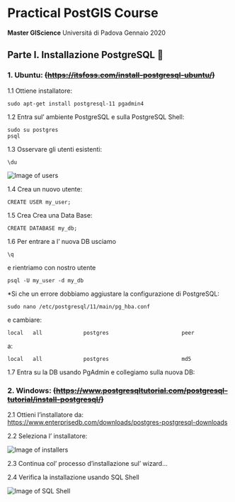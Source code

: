 # Practical PostGIS Course
**Master GIScience**
Universitá di Padova Gennaio 2020

## Parte I. Installazione PostgreSQL :elephant:
  ### 1. Ubuntu: ~~(https://itsfoss.com/install-postgresql-ubuntu/)~~
   1.1 Ottiene installatore:
   
    sudo apt-get install postgresql-11 pgadmin4

   1.2 Entra sul’ ambiente PostgreSQL e sulla PostgreSQL Shell:
   
    sudo su postgres
    psql
   
   1.3 Osservare gli utenti esistenti:
   
    \du
![Image of users](https://i0.wp.com/itsfoss.com/wp-content/uploads/2019/07/postgresql_tables.png)

  1.4 Crea un nuovo utente:
  
    CREATE USER my_user;
  
  1.5 Crea Crea una Data Base:

    CREATE DATABASE my_db;

  1.6 Per entrare a l’ nuova DB usciamo 
    
    \q

e rientriamo con nostro utente

    psql -U my_user -d my_db
*Si che un errore dobbiamo aggiustare la configurazione di PostgreSQL:

    sudo nano /etc/postgresql/11/main/pg_hba.conf
e cambiare:
    
    local   all             postgres                       peer
a:
    
    local   all             postgres                       md5

  1.7 Entra su la DB usando PgAdmin e collegiamo sulla nuova DB:

  ### 2. Windows: ~~(https://www.postgresqltutorial.com/postgresql-tutorial/install-postgresql/)~~

  2.1 Ottieni l’installatore da: https://www.enterprisedb.com/downloads/postgres-postgresql-downloads

  2.2 Seleziona l’ installatore:

![Image of installers](https://www.postgresqltutorial.com/wp-content/uploads/2019/05/Install-PostgreSQL-download-installer.png)
  
  2.3 Continua col’ processo d’installazione sul’ wizard…
  
  2.4 Verifica la installazione usando SQL Shell

![Image of SQL Shell](https://www.postgresqltutorial.com/wp-content/uploads/2019/05/Install-PostgreSQL-Connect-to-PostgreSQL-via-psql.png)

	   
